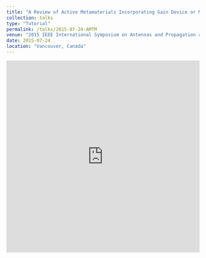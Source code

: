 ```yaml
---
title: "A Review of Active Metamaterials Incorporating Gain Device or Medium"
collection: talks
type: "Tutorial"
permalink: /talks/2015-07-24-AMTM
venue: "2015 IEEE International Symposium on Antennas and Propagation and North American Radio Science Meeting"
date: 2015-07-24
location: "Vancouver, Canada"
--- 
```


<iframe 
  src="https://dako2.github.io/files/Tang_URSI2015.pdf#page=1" 
  style="width:100%; height:500px;" 
  frameborder="0">
</iframe>